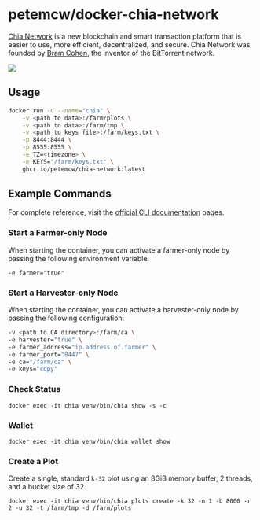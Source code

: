 # petemcw/docker-chia-network

[Chia Network](https://www.chia.net/) is a new blockchain and smart transaction platform that is easier to use, more efficient, decentralized, and secure. Chia Network was founded by [Bram Cohen](https://www.linkedin.com/in/cohenbram/), the inventor of the BitTorrent network.

![](https://www.chia.net/android-chrome-384x384.png)

## Usage

```bash
docker run -d --name="chia" \
    -v <path to data>:/farm/plots \
    -v <path to data>:/farm/tmp \
    -v <path to keys file>:/farm/keys.txt \
    -p 8444:8444 \
    -p 8555:8555 \
    -e TZ=<timezone> \
    -e KEYS="/farm/keys.txt" \
    ghcr.io/petemcw/chia-network:latest
```

## Example Commands

For complete reference, visit the [official CLI documentation](https://github.com/Chia-Network/chia-blockchain/wiki/CLI-Commands-Reference) pages.

### Start a Farmer-only Node

When starting the container, you can activate a farmer-only node by passing the following environment variable:

`-e farmer="true"`

### Start a Harvester-only Node

When starting the container, you can activate a harvester-only node by passing the following configuration:

```bash
-v <path to CA directory>:/farm/ca \
-e harvester="true" \
-e farmer_address="ip.address.of.farmer" \
-e farmer_port="8447" \
-e ca="/farm/ca" \
-e keys="copy"
```

### Check Status

`docker exec -it chia venv/bin/chia show -s -c`

### Wallet

`docker exec -it chia venv/bin/chia wallet show`

### Create a Plot

Create a single, standard `k-32` plot using an 8GiB memory buffer, 2 threads, and a bucket size of 32.

`docker exec -it chia venv/bin/chia plots create -k 32 -n 1 -b 8000 -r 2 -u 32 -t /farm/tmp -d /farm/plots`
